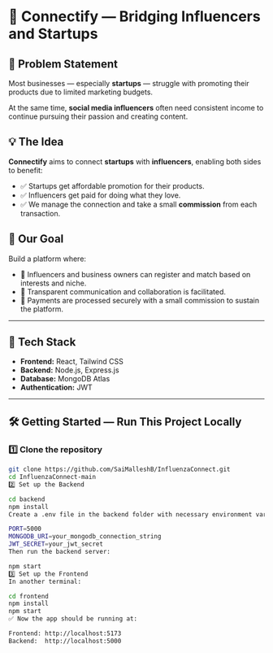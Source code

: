 # 🤝 Connectify — Bridging Influencers and Startups

## 🚀 Problem Statement

Most businesses — especially **startups** — struggle with promoting their products due to limited marketing budgets.

At the same time, **social media influencers** often need consistent income to continue pursuing their passion and creating content.

## 💡 The Idea

**Connectify** aims to connect **startups** with **influencers**, enabling both sides to benefit:

- ✅ Startups get affordable promotion for their products.
- ✅ Influencers get paid for doing what they love.
- ✅ We manage the connection and take a small **commission** from each transaction.

## 🔗 Our Goal

Build a platform where:
- 🤝 Influencers and business owners can register and match based on interests and niche.
- 💬 Transparent communication and collaboration is facilitated.
- 💸 Payments are processed securely with a small commission to sustain the platform.

---

## 📌 Tech Stack

- **Frontend:** React, Tailwind CSS
- **Backend:** Node.js, Express.js
- **Database:** MongoDB Atlas
- **Authentication:** JWT 

---

## 🛠️ Getting Started — Run This Project Locally

### 1️⃣ Clone the repository

```bash
git clone https://github.com/SaiMalleshB/InfluenzaConnect.git
cd InfluenzaConnect-main
2️⃣ Set up the Backend

cd backend
npm install
Create a .env file in the backend folder with necessary environment variables:

PORT=5000
MONGODB_URI=your_mongodb_connection_string
JWT_SECRET=your_jwt_secret
Then run the backend server:

npm start
3️⃣ Set up the Frontend
In another terminal:

cd frontend
npm install
npm start
✅ Now the app should be running at:

Frontend: http://localhost:5173
Backend:  http://localhost:5000
```
